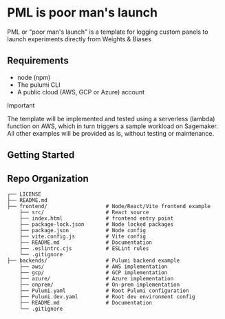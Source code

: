 # PML is poor man's launch

PML or "poor man's launch" is a template for logging custom panels to launch experiments directly from Weights & Biases

## Requirements

- node (npm)
- The pulumi CLI
- A public cloud (AWS, GCP or Azure) account

> [!IMPORTANT]
> The template will be implemented and tested using a serverless (lambda) function on AWS, which in turn triggers a sample workload on Sagemaker. All other examples will be provided as is, without testing or maintenance.


## Getting Started

## Repo Organization
```
┌── LICENSE
├── README.md
├── frontend/                   # Node/React/Vite frontend example
    ├── src/                    # React source
    ├── index.html              # frontend entry point
    ├── package-lock.json       # Node locked packages
    ├── package.json            # Node config
    ├── vite.config.js          # Vite config
    ├── README.md               # Documentation
    ├── .eslintrc.cjs           # ESLint rules
    └── .gitignore
├── backends/                   # Pulumi backend example
    ├── aws/                    # AWS implementation
    ├── gcp/                    # GCP implementation
    ├── azure/                  # Azure implementation
    ├── onprem/                 # On-prem implementation
    ├── Pulumi.yaml             # Root Pulumi configuration
    ├── Pulumi.dev.yaml         # Root dev environment config
    ├── README.md               # Documentation
    └── .gitignore
```